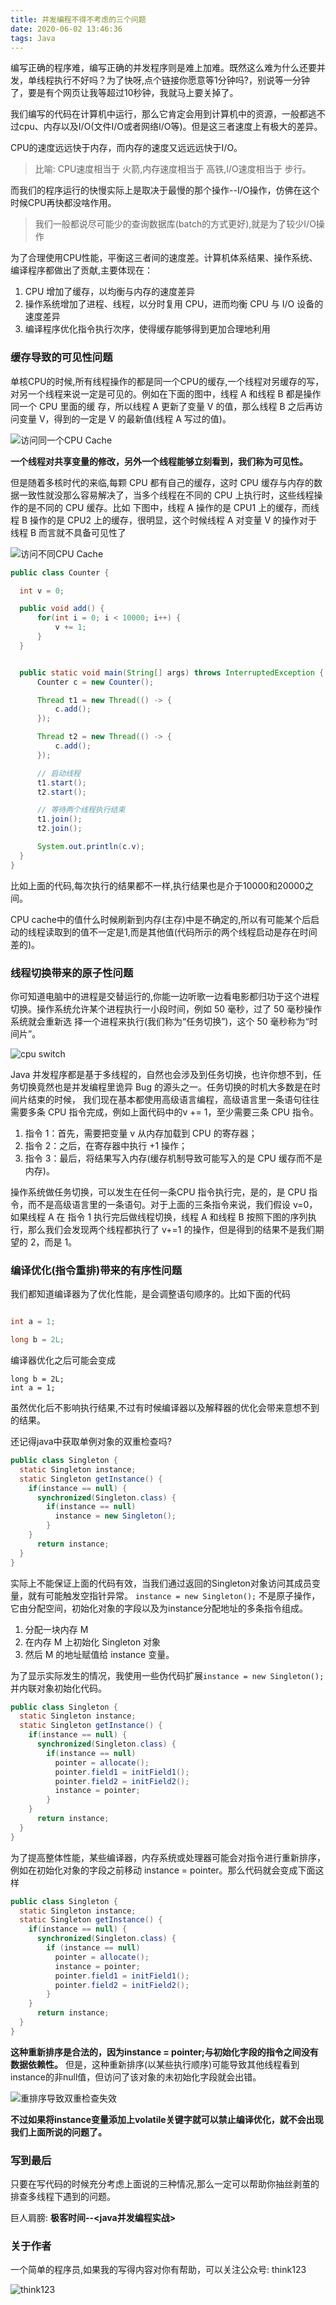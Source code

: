 ```yaml
---
title: 并发编程不得不考虑的三个问题
date: 2020-06-02 13:46:36
tags: Java
---
```


编写正确的程序难，编写正确的并发程序则是难上加难。既然这么难为什么还要并发，单线程执行不好吗？为了快呀,点个链接你愿意等1分钟吗?，别说等一分钟了，要是有个网页让我等超过10秒钟，我就马上要关掉了。


我们编写的代码在计算机中运行，那么它肯定会用到计算机中的资源，一般都逃不过cpu、内存以及I/O(文件I/O或者网络I/O等)。但是这三者速度上有极大的差异。

CPU的速度远远快于内存，而内存的速度又远远远快于I/O。

> 比喻: CPU速度相当于 火箭,内存速度相当于 高铁,I/O速度相当于 步行。

而我们的程序运行的快慢实际上是取决于最慢的那个操作--I/O操作，仿佛在这个时候CPU再快都没啥作用。

> 我们一般都说尽可能少的查询数据库(batch的方式更好),就是为了较少I/O操作

<!--more-->

为了合理使用CPU性能，平衡这三者间的速度差。计算机体系结果、操作系统、编译程序都做出了贡献,主要体现在：

1. CPU 增加了缓存，以均衡与内存的速度差异
2. 操作系统增加了进程、线程，以分时复用 CPU，进而均衡 CPU 与 I/O 设备的速度差异
3. 编译程序优化指令执行次序，使得缓存能够得到更加合理地利用

### 缓存导致的可见性问题

单核CPU的时候,所有线程操作的都是同一个CPU的缓存,一个线程对另缓存的写，对另一个线程来说一定是可见的。例如在下面的图中，线程 A 和线程 B 都是操作同一个 CPU 里面的缓
存，所以线程 A 更新了变量 V 的值，那么线程 B 之后再访问变量 V，得到的一定是 V 的最新值(线程 A 写过的值)。

![访问同一个CPU Cache](/images/java/access-singele-cpu-cache.png)

**一个线程对共享变量的修改，另外一个线程能够立刻看到，我们称为可见性。**

但是随着多核时代的来临,每颗 CPU 都有自己的缓存，这时 CPU 缓存与内存的数据一致性就没那么容易解决了，当多个线程在不同的 CPU 上执行时，这些线程操作的是不同的 CPU 缓存。比如
下图中，线程 A 操作的是 CPU1 上的缓存，而线程 B 操作的是 CPU2 上的缓存，很明显，这个时候线程 A 对变量 V 的操作对于线程 B 而言就不具备可见性了

![访问不同CPU Cache](/images/java/access-different-cpu-cache.png)

```java
public class Counter {

  int v = 0;

  public void add() {
      for(int i = 0; i < 10000; i++) {
          v += 1;
      }
  }


  public static void main(String[] args) throws InterruptedException {
      Counter c = new Counter();

      Thread t1 = new Thread(() -> {
          c.add();
      });

      Thread t2 = new Thread(() -> {
          c.add();
      });

      // 启动线程
      t1.start();
      t2.start();

      // 等待两个线程执行结束
      t1.join();
      t2.join();

      System.out.println(c.v);
  }
}

```

比如上面的代码,每次执行的结果都不一样,执行结果也是介于10000和20000之间。

CPU cache中的值什么时候刷新到内存(主存)中是不确定的,所以有可能某个后启动的线程读取到的值不一定是1,而是其他值(代码所示的两个线程启动是存在时间差的)。

### 线程切换带来的原子性问题

你可知道电脑中的进程是交替运行的,你能一边听歌一边看电影都归功于这个进程切换。操作系统允许某个进程执行一小段时间，例如 50 毫秒，过了 50 毫秒操作系统就会重新选
择一个进程来执行(我们称为“任务切换”)，这个 50 毫秒称为“时间片”。

![cpu switch](/images/java/cpu-switch.png)

Java 并发程序都是基于多线程的，自然也会涉及到任务切换，也许你想不到，任务切换竟然也是并发编程里诡异 Bug 的源头之一。任务切换的时机大多数是在时间片结束的时候，
我们现在基本都使用高级语言编程，高级语言里一条语句往往需要多条 CPU 指令完成，例如上面代码中的v += 1，至少需要三条 CPU 指令。

1. 指令 1：首先，需要把变量 v 从内存加载到 CPU 的寄存器；
2. 指令 2：之后，在寄存器中执行 +1 操作；
3. 指令 3：最后，将结果写入内存(缓存机制导致可能写入的是 CPU 缓存而不是内存)。

操作系统做任务切换，可以发生在任何一条CPU 指令执行完，是的，是 CPU 指令，而不是高级语言里的一条语句。对于上面的三条指令来说，我们假设 v=0，如果线程 A 在
指令 1 执行完后做线程切换，线程 A 和线程 B 按照下图的序列执行，那么我们会发现两个线程都执行了 v+=1 的操作，但是得到的结果不是我们期望的 2，而是 1。


### 编译优化(指令重排)带来的有序性问题

我们都知道编译器为了优化性能，是会调整语句顺序的。比如下面的代码

```java

int a = 1;

long b = 2L;
```

编译器优化之后可能会变成

```
long b = 2L;
int a = 1;
```

虽然优化后不影响执行结果,不过有时候编译器以及解释器的优化会带来意想不到的结果。

还记得java中获取单例对象的双重检查吗?

```java
public class Singleton {
  static Singleton instance;
  static Singleton getInstance() {
    if(instance == null) {
      synchronized(Singleton.class) {
        if(instance == null)
          instance = new Singleton();
        }
    }
      return instance;
  }
}

```

实际上不能保证上面的代码有效，当我们通过返回的Singleton对象访问其成员变量，就有可能触发空指针异常。
`instance = new Singleton();` 不是原子操作，它由分配空间，初始化对象的字段以及为instance分配地址的多条指令组成。

1. 分配一块内存 M
2. 在内存 M 上初始化 Singleton 对象
3. 然后 M 的地址赋值给 instance 变量。


为了显示实际发生的情况，我使用一些伪代码扩展`instance = new Singleton();`并内联对象初始化代码。

```java
public class Singleton {
  static Singleton instance;
  static Singleton getInstance() {
    if(instance == null) {
      synchronized(Singleton.class) {
        if(instance == null)
          pointer = allocate();
          pointer.field1 = initField1();
          pointer.field2 = initField2();
          instance = pointer;
        }
    }
      return instance;
  }
}

```

为了提高整体性能，某些编译器，内存系统或处理器可能会对指令进行重新排序，例如在初始化对象的字段之前移动 instance = pointer。那么代码就会变成下面这样

```java
public class Singleton {
  static Singleton instance;
  static Singleton getInstance() {
    if(instance == null) {
      synchronized(Singleton.class) {
        if (instance == null)
          pointer = allocate();
          instance = pointer;
          pointer.field1 = initField1();
          pointer.field2 = initField2();
        }
    }
      return instance;
  }
}

```

**这种重新排序是合法的，因为instance = pointer;与初始化字段的指令之间没有数据依赖性。**
但是，这种重新排序(以某些执行顺序)可能导致其他线程看到instance的非null值，但访问了该对象的未初始化字段就会出错。

![重排序导致双重检查失效](/images/java/broken-double-check.png)

**不过如果将instance变量添加上volatile关键字就可以禁止编译优化，就不会出现我们上面所说的问题了。**

### 写到最后

只要在写代码的时候充分考虑上面说的三种情况,那么一定可以帮助你抽丝剥茧的排查多线程下遇到的问题。

巨人肩膀: **极客时间--<java并发编程实战>**

### 关于作者

一个简单的程序员,如果我的写得内容对你有帮助，可以关注公众号: think123

![think123](/images/gzh.png)

